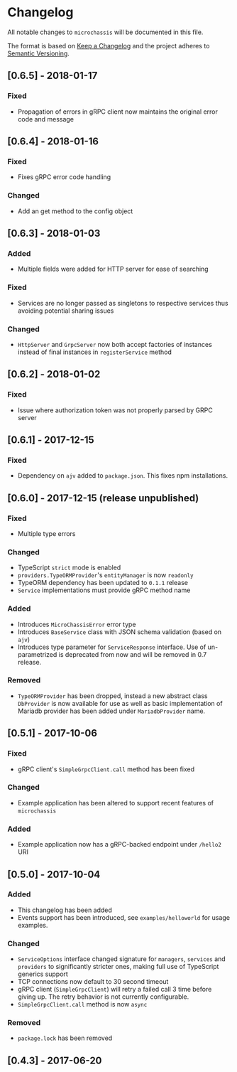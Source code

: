 # Changelog
All notable changes to `microchassis` will be documented in this file.

The format is based on [Keep a
Changelog](http://keepachangelog.com/en/1.0.0/) and the project
adheres to [Semantic Versioning](http://semver.org/spec/v2.0.0.html).

## [0.6.5] - 2018-01-17

### Fixed

* Propagation of errors in gRPC client now maintains the original
  error code and message

## [0.6.4] - 2018-01-16

### Fixed

* Fixes gRPC error code handling

### Changed

* Add an get method to the config object

## [0.6.3] - 2018-01-03

### Added

* Multiple fields were added for HTTP server for ease of searching

### Fixed

* Services are no longer passed as singletons to respective services
  thus avoiding potential sharing issues

### Changed

* `HttpServer` and `GrpcServer` now both accept factories of instances
  instead of final instances in `registerService` method

## [0.6.2] - 2018-01-02

### Fixed

* Issue where authorization token was not properly parsed by GRPC server

## [0.6.1] - 2017-12-15

### Fixed

* Dependency on `ajv` added to `package.json`. This fixes npm installations.

## [0.6.0] - 2017-12-15 (release unpublished)

### Fixed

* Multiple type errors

### Changed
* TypeScript `strict` mode is enabled
* `providers.TypeORMProvider`'s `entityManager` is now `readonly`
* TypeORM dependency has been updated to `0.1.1` release
* `Service` implementations must provide gRPC method name

### Added
* Introduces `MicroChassisError` error type
* Introduces `BaseService` class with JSON schema validation (based on
  `ajv`)
* Introduces type parameter for `ServiceResponse` interface. Use of
  un-parametrized is deprecated from now and will be removed in 0.7
  release.

### Removed
* `TypeORMProvider` has been dropped, instead a new abstract class
  `DbProvider` is now available for use as well as basic
  implementation of Mariadb provider has been added under
  `MariadbProvider` name.

## [0.5.1] - 2017-10-06

### Fixed

* gRPC client's `SimpleGrpcClient.call` method has been fixed

### Changed

* Example application has been altered to support recent features of
`microchassis`

### Added

* Example application now has a gRPC-backed endpoint under `/hello2`
  URI

## [0.5.0] - 2017-10-04

### Added
* This changelog has been added
* Events support has been introduced, see `examples/helloworld` for
  usage examples.

### Changed
* `ServiceOptions` interface changed signature for `managers`,
  `services` and `providers` to significantly stricter ones, making
  full use of TypeScript generics support
* TCP connections now default to 30 second timeout
* gRPC client (`SimpleGrpcClient`) will retry a failed call 3 time
  before giving up. The retry behavior is not currently configurable.
* `SimpleGrpcClient.call` method is now `async`


### Removed
* `package.lock` has been removed

## [0.4.3] - 2017-06-20
